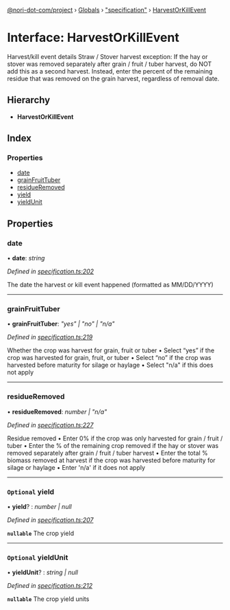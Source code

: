 [@nori-dot-com/project](../README.md) › [Globals](../globals.md) › ["specification"](../modules/_specification_.md) › [HarvestOrKillEvent](_specification_.harvestorkillevent.md)

# Interface: HarvestOrKillEvent

Harvest/kill event details
Straw / Stover harvest exception: If the hay or stover was removed
separately after grain / fruit / tuber harvest, do NOT add this as
a second harvest. Instead, enter the percent of the remaining residue
that was removed on the grain harvest, regardless of removal date.

## Hierarchy

* **HarvestOrKillEvent**

## Index

### Properties

* [date](_specification_.harvestorkillevent.md#date)
* [grainFruitTuber](_specification_.harvestorkillevent.md#grainfruittuber)
* [residueRemoved](_specification_.harvestorkillevent.md#residueremoved)
* [yield](_specification_.harvestorkillevent.md#optional-yield)
* [yieldUnit](_specification_.harvestorkillevent.md#optional-yieldunit)

## Properties

###  date

• **date**: *string*

*Defined in [specification.ts:202](https://github.com/nori-dot-eco/nori-dot-com/blob/feda5f8/packages/project/src/specification.ts#L202)*

The date the harvest or kill event happened (formatted as MM/DD/YYYY)

___

###  grainFruitTuber

• **grainFruitTuber**: *"yes" | "no" | "n/a"*

*Defined in [specification.ts:219](https://github.com/nori-dot-eco/nori-dot-com/blob/feda5f8/packages/project/src/specification.ts#L219)*

Whether the crop was harvest for grain, fruit or tuber
• Select “yes” if the crop was harvested for grain, fruit, or tuber
• Select “no” if the crop was harvested before maturity for silage or haylage
• Select "n/a" if this does not apply

___

###  residueRemoved

• **residueRemoved**: *number | "n/a"*

*Defined in [specification.ts:227](https://github.com/nori-dot-eco/nori-dot-com/blob/feda5f8/packages/project/src/specification.ts#L227)*

Residue removed
• Enter 0% if the crop was only harvested for grain / fruit / tuber
• Enter the % of the remaining crop removed if the hay or stover was removed separately after grain / fruit / tuber harvest
• Enter the total % biomass removed at harvest if the crop was harvested before maturity for silage or haylage
• Enter 'n/a' if it does not apply

___

### `Optional` yield

• **yield**? : *number | null*

*Defined in [specification.ts:207](https://github.com/nori-dot-eco/nori-dot-com/blob/feda5f8/packages/project/src/specification.ts#L207)*

**`nullable`** 
The crop yield

___

### `Optional` yieldUnit

• **yieldUnit**? : *string | null*

*Defined in [specification.ts:212](https://github.com/nori-dot-eco/nori-dot-com/blob/feda5f8/packages/project/src/specification.ts#L212)*

**`nullable`** 
The crop yield units
